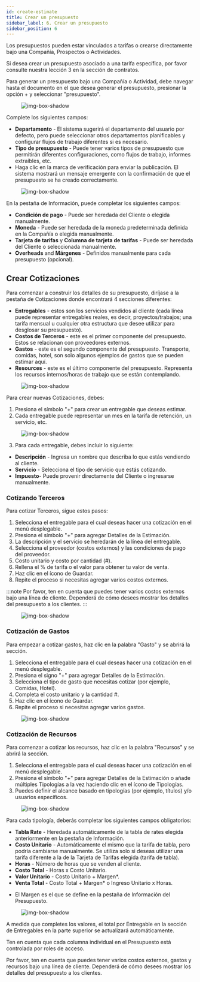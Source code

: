 ```yaml
---
id: create-estimate
title: Crear un presupuesto
sidebar_label: 6. Crear un presupuesto
sidebar_position: 6
---
```


Los presupuestos pueden estar vinculados a tarifas o crearse directamente bajo una Compañía, Prospectos o Actividades.

Si desea crear un presupuesto asociado a una tarifa específica, por favor consulte nuestra lección 3 en la sección de contratos.

Para generar un presupuesto bajo una Compañía o Actividad, debe navegar hasta el documento en el que desea generar el presupuesto, presionar la opción + y seleccionar "presupuesto".

<figure>

![img-box-shadow](/img/university/estimates/estimates-lesson1-1.png)

<figcaption></figcaption>
</figure>

Complete los siguientes campos:

- **Departamento** - El sistema sugerirá el departamento del usuario por defecto, pero puede seleccionar otros departamentos planificables y configurar flujos de trabajo diferentes si es necesario.
- **Tipo de presupuesto** - Puede tener varios tipos de presupuesto que permitirán diferentes configuraciones, como flujos de trabajo, informes extraíbles, etc.
- Haga clic en la marca de verificación para enviar la publicación. El sistema mostrará un mensaje emergente con la confirmación de que el presupuesto se ha creado correctamente.

<figure>

![img-box-shadow](/img/university/estimates/estimates-lesson1-2.png)

<figcaption></figcaption>
</figure>

En la pestaña de Información, puede completar los siguientes campos:

- **Condición de pago** - Puede ser heredada del Cliente o elegida manualmente.
- **Moneda** - Puede ser heredada de la moneda predeterminada definida en la Compañía o elegida manualmente.
- **Tarjeta de tarifas** y **Columna de tarjeta de tarifas** - Puede ser heredada del Cliente o seleccionada manualmente.
- **Overheads** and **Márgenes** - Definidos manualmente para cada presupuesto (opcional).

## Crear Cotizaciones

Para comenzar a construir los detalles de su presupuesto, diríjase a la pestaña de Cotizaciones donde encontrará 4 secciones diferentes:

- **Entregables** - estos son los servicios vendidos al cliente (cada línea puede representar entregables reales, es decir, proyectos/trabajos; una tarifa mensual u cualquier otra estructura que desee utilizar para desglosar su presupuesto).
- **Costos de Terceros** - este es el primer componente del presupuesto. Estos se relacionan con proveedores externos.
- **Gastos** - este es el segundo componente del presupuesto. Transporte, comidas, hotel, son solo algunos ejemplos de gastos que se pueden estimar aquí.
- **Resources** - este es el último componente del presupuesto. Representa los recursos internos/horas de trabajo que se están contemplando.

<figure>

![img-box-shadow](/img/university/estimates/estimates-lesson1-3.png)

<figcaption></figcaption>
</figure>

Para crear nuevas Cotizaciones, debes:

1. Presiona el símbolo "+" para crear un entregable que deseas estimar.
2. Cada entregable puede representar un mes en la tarifa de retención, un servicio, etc.

<figure>

![img-box-shadow](/img/university/estimates/estimates-lesson1-4.png)

<figcaption></figcaption>
</figure>

3. Para cada entregable, debes incluir lo siguiente:

- **Descripción** - Ingresa un nombre que describa lo que estás vendiendo al cliente.
- **Servicio** - Selecciona el tipo de servicio que estás cotizando.
- **Impuesto**- Puede provenir directamente del Cliente o ingresarse manualmente.

### Cotizando Terceros

Para cotizar Terceros, sigue estos pasos:

1. Selecciona el entregable para el cual deseas hacer una cotización en el menú desplegable.
2. Presiona el símbolo "+" para agregar Detalles de la Estimación.
3. La descripción y el servicio se heredarán de la línea del entregable.
4. Selecciona el proveedor (costos externos) y las condiciones de pago del proveedor.
5. Costo unitario y costo por cantidad (#).
6. Rellena el % de tarifa o el valor para obtener tu valor de venta.
7. Haz clic en el ícono de Guardar.
8. Repite el proceso si necesitas agregar varios costos externos.

:::note
Por favor, ten en cuenta que puedes tener varios costos externos bajo una línea de cliente. Dependerá de cómo desees mostrar los detalles del presupuesto a los clientes.
:::

<figure>

![img-box-shadow](/img/university/estimates/estimates-lesson1-5.png)

<figcaption></figcaption>
</figure>

### Cotización de Gastos

Para empezar a cotizar gastos, haz clic en la palabra "Gasto" y se abrirá la sección.

1. Selecciona el entregable para el cual deseas hacer una cotización en el menú desplegable.
2. Presiona el signo "+" para agregar Detalles de la Estimación.
3. Selecciona el tipo de gasto que necesitas cotizar (por ejemplo, Comidas, Hotel).
4. Completa el costo unitario y la cantidad #.
5. Haz clic en el ícono de Guardar.
6. Repite el proceso si necesitas agregar varios gastos.

<figure>

![img-box-shadow](/img/university/estimates/estimates-lesson1-6.png)

<figcaption></figcaption>
</figure>

### Cotización de Recursos

Para comenzar a cotizar los recursos, haz clic en la palabra "Recursos" y se abrirá la sección.

1. Selecciona el entregable para el cual deseas hacer una cotización en el menú desplegable.
2. Presiona el símbolo "+" para agregar Detalles de la Estimación o añade múltiples Tipologías a la vez haciendo clic en el ícono de Tipologías.
3. Puedes definir el alcance basado en tipologías (por ejemplo, títulos) y/o usuarios específicos.

<figure>

![img-box-shadow](/img/university/estimates/estimates-lesson1-7.png)

<figcaption></figcaption>
</figure>

Para cada tipología, deberás completar los siguientes campos obligatorios:

- **Tabla Rate** - Heredada automáticamente de la tabla de rates elegida anteriormente en la pestaña de Información.
- **Costo Unitario** - Automáticamente el mismo que la tarifa de tabla, pero podría cambiarse manualmente. Se utiliza solo si deseas utilizar una tarifa diferente a la de la Tarjeta de Tarifas elegida (tarifa de tabla).
- **Horas** - Número de horas que se venden al cliente.
- **Costo Total** - Horas x Costo Unitario.
- **Valor Unitario** - Costo Unitario + Margen\*.
- **Venta Total** - Costo Total + Margen\* o Ingreso Unitario x Horas.

* El Margen es el que se define en la pestaña de Información del Presupuesto.

<figure>

![img-box-shadow](/img/university/estimates/estimates-lesson1-8.png)

<figcaption></figcaption>
</figure>

A medida que completes los valores, el total por Entregable en la sección de Entregables en la parte superior se actualizará automáticamente.

Ten en cuenta que cada columna individual en el Presupuesto está controlada por roles de acceso.

Por favor, ten en cuenta que puedes tener varios costos externos, gastos y recursos bajo una línea de cliente. Dependerá de cómo desees mostrar los detalles del presupuesto a los clientes.
